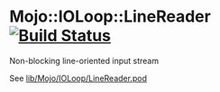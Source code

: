 

# Mojo::IOLoop::LineReader [![Build Status](https://travis-ci.org/aferreira/cpan-Mojo-IOLoop-LineReader.svg?branch=master)](https://travis-ci.org/aferreira/cpan-Mojo-IOLoop-LineReader)
Non-blocking line-oriented input stream

See [lib/Mojo/IOLoop/LineReader.pod](https://github.com/aferreira/cpan-Mojo-IOLoop-LineReader/blob/master/lib/Mojo/IOLoop/LineReader.pod)
